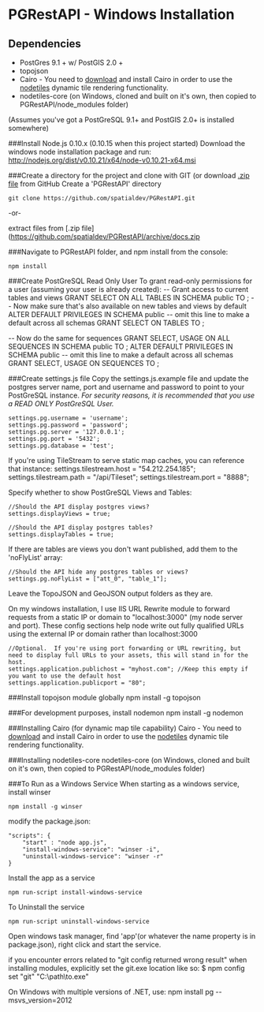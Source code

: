 PGRestAPI - Windows Installation
=========

## Dependencies

* PostGres 9.1 + w/ PostGIS 2.0 +
* topojson
* Cairo - You need to [download](http://www.gtk.org/download/index.php) and install Cairo in order to use the [nodetiles](https://github.com/nodetiles/nodetiles-core) dynamic tile rendering functionality.
* nodetiles-core (on Windows, cloned and built on it's own, then copied to PGRestAPI/node_modules folder)

(Assumes you've got a PostGreSQL 9.1+ and PostGIS 2.0+ is installed somewhere)

###Install Node.js 0.10.x (0.10.15 when this project started)
Download the windows node installation package and run: http://nodejs.org/dist/v0.10.21/x64/node-v0.10.21-x64.msi

###Create a directory for the project and clone with GIT (or download [.zip file](https://github.com/spatialdev/PGRestAPI/archive/docs.zip) from GitHub
Create a 'PGRestAPI' directory
  
    git clone https://github.com/spatialdev/PGRestAPI.git

-or-

extract files from [.zip file](https://github.com/spatialdev/PGRestAPI/archive/docs.zip

###Navigate to PGRestAPI folder, and npm install
from the console:  

    npm install

###Create PostGreSQL Read Only User
To grant read-only permissions for a user (assuming your user is already created):
-- Grant access to current tables and views
GRANT SELECT ON ALL TABLES IN SCHEMA public TO <username>;
-- Now make sure that's also available on new tables and views by default
ALTER DEFAULT PRIVILEGES
    IN SCHEMA public -- omit this line to make a default across all schemas
    GRANT SELECT
ON TABLES 
TO <username>;

-- Now do the same for sequences
GRANT SELECT, USAGE ON ALL SEQUENCES IN SCHEMA public TO <username>;
ALTER DEFAULT PRIVILEGES
    IN SCHEMA public -- omit this line to make a default across all schemas
    GRANT SELECT, USAGE
ON SEQUENCES 
TO <username>;

###Create settings.js file
Copy the settings.js.example file and update the postgres server name, port and username and password to point to your PostGreSQL instance.
*For security reasons, it is recommended that you use a READ ONLY PostGreSQL User.*

	settings.pg.username = 'username';
	settings.pg.password = 'password';
	settings.pg.server = '127.0.0.1';
	settings.pg.port = '5432';
	settings.pg.database = 'test';

If you're using TileStream to serve static map caches, you can reference that instance:
	settings.tilestream.host = "54.212.254.185";
	settings.tilestream.path = "/api/Tileset";
	settings.tilestream.port = "8888";

Specify whether to show PostGreSQL Views and Tables:

	//Should the API display postgres views?
	settings.displayViews = true;

	//Should the API display postgres tables?
	settings.displayTables = true;

If there are tables are views you don't want published, add them to the 'noFlyList' array:

	//Should the API hide any postgres tables or views?
	settings.pg.noFlyList = ["att_0", "table_1"];


Leave the TopoJSON and GeoJSON output folders as they are.

On my windows installation, I use IIS URL Rewrite module to forward requests from a static IP or domain to "localhost:3000" (my node server and port).
These config sections help node write out fully qualified URLs using the external IP or domain rather than localhost:3000

	//Optional.  If you're using port forwarding or URL rewriting, but need to display full URLs to your assets, this will stand in for the host.
	settings.application.publichost = "myhost.com"; //Keep this empty if you want to use the default host
	settings.application.publicport = "80";



###Install topojson module globally
    npm install -g topojson

###For development purposes, install nodemon
	npm install -g nodemon


###Installing Cairo (for dynamic map tile capability)
Cairo - You need to [download](http://www.gtk.org/download/index.php) and install Cairo in order to use the [nodetiles](https://github.com/nodetiles/nodetiles-core) dynamic tile rendering functionality.



###Installing nodetiles-core
nodetiles-core (on Windows, cloned and built on it's own, then copied to PGRestAPI/node_modules folder)




###To Run as a Windows Service
When starting as a windows service, install winser
	
	npm install -g winser


modify the package.json:  

	"scripts": {
		"start" : "node app.js",
		"install-windows-service": "winser -i",
		"uninstall-windows-service": "winser -r"
	}

Install the app as a service
	
	npm run-script install-windows-service

To Uninstall the service

	npm run-script uninstall-windows-service

Open windows task manager, find 'app'(or whatever the name property is in package.json), right click and start the service.




if you encounter errors related to "git config returned wrong result" when installing modules, explicitly set the git.exe location like so: $ npm config set "git" "C:\path\to.exe" 

On Windows with multiple versions of .NET, use:
npm install pg --msvs_version=2012

